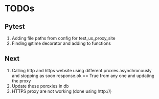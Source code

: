 # TODOs

## Pytest
1. Adding file paths from config for test_us_proxy_site
2. Finding @time decorator and adding to functions

## Next
1. Calling http and https website using different proxies asynchronously and
	stopping as soon response.ok == True from any one and updating the proxy
2. Update these poroxies in db
3. HTTPS proxy are not working (done using http://)
 
